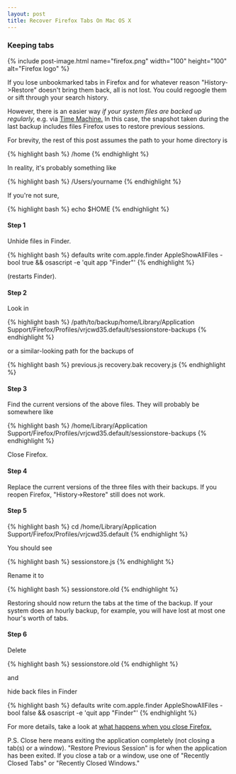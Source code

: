 ```yaml
---
layout: post
title: Recover Firefox Tabs On Mac OS X
---
```


### Keeping tabs

{% include post-image.html name="firefox.png" width="100" height="100" alt="Firefox logo" %}

If you lose unbookmarked tabs in Firefox and for whatever reason "History->Restore" doesn't bring them back, all is not lost. You could regoogle them or sift through your search history.

However, there is an easier way *if your system files are backed up regularly,* e.g. via [Time Machine.](https://en.wikipedia.org/wiki/Time_Machine_(macOS)) In this case, the snapshot taken during the last backup includes files Firefox uses to restore previous sessions.

For brevity, the rest of this post assumes the path to your home directory is 

{% highlight bash %}
/home
{% endhighlight %}

In reality, it's probably something like

{% highlight bash %}
/Users/yourname
{% endhighlight %}

If you're not sure, 

{% highlight bash %}
echo $HOME
{% endhighlight %}

#### Step 1

Unhide files in Finder. 

{% highlight bash %}
defaults write com.apple.finder AppleShowAllFiles -bool true &amp;&amp; osascript -e 'quit app "Finder"'
{% endhighlight %}

(restarts Finder).

#### Step 2

Look in

{% highlight bash %}
/path/to/backup/home/Library/Application Support/Firefox/Profiles/vrjcwd35.default/sessionstore-backups
{% endhighlight %}

or a similar-looking path for the backups of

{% highlight bash %}
previous.js
recovery.bak
recovery.js
{% endhighlight %}

#### Step 3

Find the current versions of the above files. They will probably be somewhere like

{% highlight bash %}
/home/Library/Application Support/Firefox/Profiles/vrjcwd35.default/sessionstore-backups
{% endhighlight %}

Close Firefox.

#### Step 4

Replace the current versions of the three files with their backups. If you reopen Firefox, "History->Restore" still does not work.

#### Step 5

{% highlight bash %}
cd /home/Library/Application Support/Firefox/Profiles/vrjcwd35.default
{% endhighlight %}

You should see

{% highlight bash %}
sessionstore.js
{% endhighlight %}

Rename it to 

{% highlight bash %}
sessionstore.old
{% endhighlight %}

Restoring should now return the tabs at the time of the backup. If your system does an hourly backup, for example, you will have lost at most one hour's worth of tabs.

#### Step 6

Delete 

{% highlight bash %}
sessionstore.old
{% endhighlight %}

and

hide back files in Finder

{% highlight bash %}
defaults write com.apple.finder AppleShowAllFiles -bool false &amp;&amp; osascript -e 'quit app "Finder"'
{% endhighlight %}

For more details, take a look at [what happens when you close Firefox.](https://support.mozilla.org/en-US/questions/1088713)

P.S. Close here means exiting the application completely (not closing a tab(s) or a window). "Restore Previous Session" is for when the application has been exited. If you close a tab or a window, use one of "Recently Closed Tabs" or "Recently Closed Windows."
